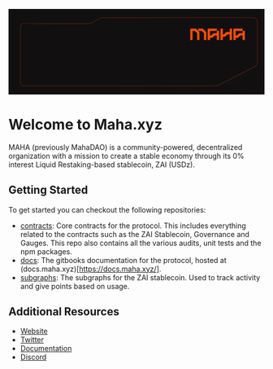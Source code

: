![mahaxyz](https://raw.githubusercontent.com/mahaxyz/.github/main/banner.png)
# Welcome to Maha.xyz

MAHA (previously MahaDAO) is a community-powered, decentralized organization with a mission to create a stable economy through its 0% interest Liquid Restaking-based stablecoin, ZAI (USDz).

## Getting Started

To get started you can checkout the following repositories:

- [contracts](https://github.com/mahaxyz/contracts): Core contracts for the protocol. This includes everything related to the contracts such as the ZAI Stablecoin, Governance and Gauges. This repo also contains all the various audits, unit tests and the npm packages.
- [docs](https://github.com/mahaxyz/docs): The gitbooks documentation for the protocol, hosted at (docs.maha.xyz)[https://docs.maha.xyz/].
- [subgraphs](https://github.com/mahaxyz/subgraphs): The subgraphs for the ZAI stablecoin. Used to track activity and give points based on usage.

## Additional Resources

- [Website](https://maha.xyz)
- [Twitter](https://twitter.com/mahaxyz_)
- [Documentation](https://docs.maha.xyz/)
- [Discord](https://discord.gg/mahadao)
